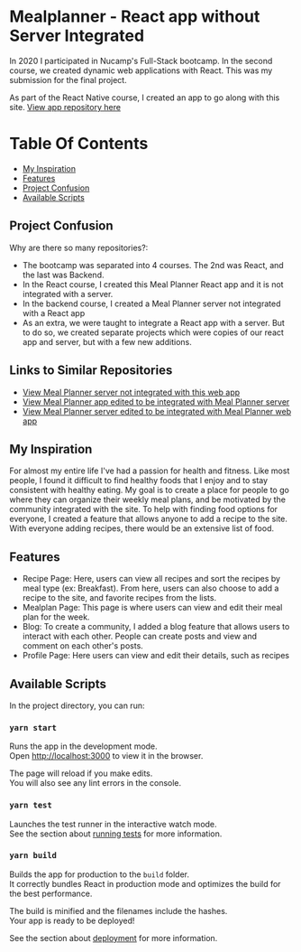 # Mealplanner - React app without Server Integrated

In 2020 I participated in Nucamp's Full-Stack bootcamp. In the second course, we created dynamic web applications with React. This was my submission for the final project. 

As part of the React Native course, I created an app to go along with this site. [View app repository here](https://github.com/madisonisfan/mealplanner-RN)

# Table Of Contents
- [My Inspiration](#my-inspiration)
- [Features](#features)
- [Project Confusion](#project-confusion)
- [Available Scripts](#available-scripts)

## Project Confusion
Why are there so many repositories?: 
- The bootcamp was separated into 4 courses. The 2nd was React, and the last was Backend. 
- In the React course, I created this Meal Planner React app and it is not integrated with a server. 
- In the backend course, I created a Meal Planner server not integrated with a React app
- As an extra, we were taught to integrate a React app with a server. But to do so, we created separate projects which were copies of our react app and server, but with a few new additions.
## Links to Similar Repositories
- [View Meal Planner server not integrated with this web app](https://github.com/madisonisfan/meaplanner-node-express-mongodb)
- [View Meal Planner app edited to be integrated with Meal Planner server](https://github.com/madisonisfan/meaplanner-react-integration)
- [View Meal Planner server edited to be integrated with Meal Planner web app](https://github.com/madisonisfan/meaplanner-server-integration)


## My Inspiration
For almost my entire life I've had a passion for health and fitness. Like most people, I found it difficult to find healthy foods that I enjoy and to stay consistent with healthy eating. My goal is to create a place for people to go where they can organize their weekly meal plans, and be motivated by the community integrated with the site. To help with finding food options for everyone, I created a feature that allows anyone to add a recipe to the site. With everyone adding recipes, there would be an extensive list of food.  



## Features
- Recipe Page: Here, users can view all recipes and sort the recipes by meal type (ex: Breakfast). From here, users can also choose to add a recipe to the site, and favorite recipes from the lists. 
- Mealplan Page: This page is where users can view and edit their meal plan for the week. 
- Blog: To create a community, I added a blog feature that allows users to interact with each other. People can create posts and view and comment on each other's posts. 
- Profile Page: Here users can view and edit their details, such as recipes 


<!--

# Getting Started with Create React App

This project was bootstrapped with [Create React App](https://github.com/facebook/create-react-app).
-->
## Available Scripts

In the project directory, you can run:

### `yarn start`

Runs the app in the development mode.\
Open [http://localhost:3000](http://localhost:3000) to view it in the browser.

The page will reload if you make edits.\
You will also see any lint errors in the console.

### `yarn test`

Launches the test runner in the interactive watch mode.\
See the section about [running tests](https://facebook.github.io/create-react-app/docs/running-tests) for more information.

### `yarn build`

Builds the app for production to the `build` folder.\
It correctly bundles React in production mode and optimizes the build for the best performance.

The build is minified and the filenames include the hashes.\
Your app is ready to be deployed!

See the section about [deployment](https://facebook.github.io/create-react-app/docs/deployment) for more information.

<!--
### `yarn eject`

**Note: this is a one-way operation. Once you `eject`, you can’t go back!**

If you aren’t satisfied with the build tool and configuration choices, you can `eject` at any time. This command will remove the single build dependency from your project.

Instead, it will copy all the configuration files and the transitive dependencies (webpack, Babel, ESLint, etc) right into your project so you have full control over them. All of the commands except `eject` will still work, but they will point to the copied scripts so you can tweak them. At this point you’re on your own.

You don’t have to ever use `eject`. The curated feature set is suitable for small and middle deployments, and you shouldn’t feel obligated to use this feature. However we understand that this tool wouldn’t be useful if you couldn’t customize it when you are ready for it.

## Learn More

You can learn more in the [Create React App documentation](https://facebook.github.io/create-react-app/docs/getting-started).

To learn React, check out the [React documentation](https://reactjs.org/).

### Code Splitting

This section has moved here: [https://facebook.github.io/create-react-app/docs/code-splitting](https://facebook.github.io/create-react-app/docs/code-splitting)

### Analyzing the Bundle Size

This section has moved here: [https://facebook.github.io/create-react-app/docs/analyzing-the-bundle-size](https://facebook.github.io/create-react-app/docs/analyzing-the-bundle-size)

### Making a Progressive Web App

This section has moved here: [https://facebook.github.io/create-react-app/docs/making-a-progressive-web-app](https://facebook.github.io/create-react-app/docs/making-a-progressive-web-app)

### Advanced Configuration

This section has moved here: [https://facebook.github.io/create-react-app/docs/advanced-configuration](https://facebook.github.io/create-react-app/docs/advanced-configuration)

### Deployment

This section has moved here: [https://facebook.github.io/create-react-app/docs/deployment](https://facebook.github.io/create-react-app/docs/deployment)

### `yarn build` fails to minify

This section has moved here: [https://facebook.github.io/create-react-app/docs/troubleshooting#npm-run-build-fails-to-minify](https://facebook.github.io/create-react-app/docs/troubleshooting#npm-run-build-fails-to-minify)
-->
